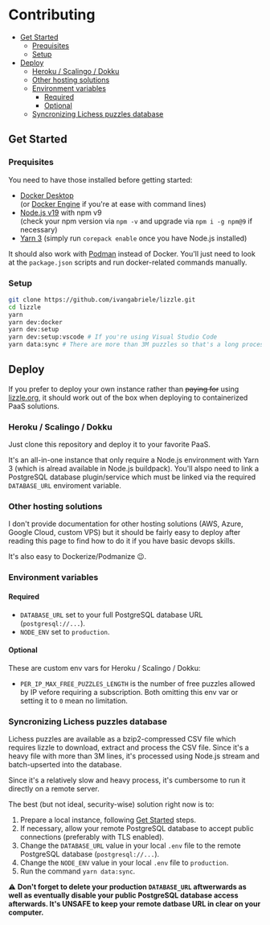 # Contributing

- [Get Started](#get-started)
  - [Prequisites](#prequisites)
  - [Setup](#setup)
- [Deploy](#deploy)
  - [Heroku / Scalingo / Dokku](#heroku--scalingo--dokku)
  - [Other hosting solutions](#other-hosting-solutions)
  - [Environment variables](#environment-variables)
    - [Required](#required)
    - [Optional](#optional)
  - [Syncronizing Lichess puzzles database](#syncronizing-lichess-puzzles-database)

## Get Started

### Prequisites

You need to have those installed before getting started:

- [Docker Desktop](https://www.docker.com/get-started/)  
  (or [Docker Engine](https://docs.docker.com/engine/install/) if you're at ease with command lines)
- [Node.js v19](https://nodejs.org) with npm v9  
  (check your npm version via `npm -v` and upgrade via `npm i -g npm@9` if necessary)
- [Yarn 3](https://yarnpkg.com/getting-started/install) (simply run `corepack enable` once you have Node.js installed)

It should also work with [Podman](https://podman.io/getting-started/) instead of Docker. You'll just need to look at the
`package.json` scripts and run docker-related commands manually.

### Setup

```sh
git clone https://github.com/ivangabriele/lizzle.git
cd lizzle
yarn
yarn dev:docker
yarn dev:setup
yarn dev:setup:vscode # If you're using Visual Studio Code
yarn data:sync # There are more than 3M puzzles so that's a long process (~10m locally)
```

## Deploy

If you prefer to deploy your own instance rather than ~~paying for~~ using [lizzle.org](https://lizzle.org),
it should work out of the box when deploying to containerized PaaS solutions.

### Heroku / Scalingo / Dokku

Just clone this repository and deploy it to your favorite PaaS.

It's an all-in-one instance that only require a Node.js environment with Yarn 3 (which is alread available in Node.js
buildpack). You'll alspo need to link a PostgreSQL database plugin/service which must be linked via the required
`DATABASE_URL` enviroment variable.

### Other hosting solutions

I don't provide documentation for other hosting solutions (AWS, Azure, Google Cloud, custom VPS) but it should be fairly
easy to deploy after reading this page to find how to do it if you have basic devops skills.

It's also easy to Dockerize/Podmanize 😉.

### Environment variables

#### Required

- `DATABASE_URL` set to your full PostgreSQL database URL (`postgresql://...`).
- `NODE_ENV` set to `production`.

#### Optional

These are custom env vars for Heroku / Scalingo / Dokku:

- `PER_IP_MAX_FREE_PUZZLES_LENGTH` is the number of free puzzles allowed by IP vefore requiring a subscription.
  Both omitting this env var or setting it to `0` mean no limitation.

### Syncronizing Lichess puzzles database

Lichess puzzles are available as a bzip2-compressed CSV file which requires lizzle to download, extract and process the
CSV file. Since it's a heavy file with more than 3M lines, it's processed using Node.js stream and batch-upserted into
the database.

Since it's a relatively slow and heavy process, it's cumbersome to run it directly on a remote server.

The best (but not ideal, security-wise) solution right now is to:

1. Prepare a local instance, following [Get Started](#get-started) steps.
2. If necessary, allow your remote PostgreSQL database to accept public connections (preferably with TLS enabled).
3. Change the `DATABASE_URL` value in your local `.env` file to the remote PostgreSQL database (`postgresql://...`).
4. Change the `NODE_ENV` value in your local `.env` file to `production`. 
5. Run the command `yarn data:sync`.

⚠️ **Don't forget to delete your production `DATABASE_URL` aftwerwards as well as eventually disable your public
PostgreSQL database access afterwards. It's UNSAFE to keep your remote datbase URL in clear on your computer.**
